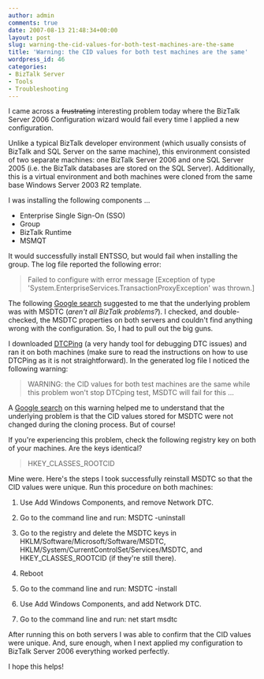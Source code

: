 ```yaml
---
author: admin
comments: true
date: 2007-08-13 21:48:34+00:00
layout: post
slug: warning-the-cid-values-for-both-test-machines-are-the-same
title: 'Warning: the CID values for both test machines are the same'
wordpress_id: 46
categories:
- BizTalk Server
- Tools
- Troubleshooting
---
```


I came across a <strike>frustrating</strike> interesting problem today where the BizTalk Server 2006 Configuration wizard would fail every time I applied a new configuration.

Unlike a typical BizTalk developer environment (which usually consists of BizTalk and SQL Server on the same machine), this environment consisted of two separate machines: one BizTalk Server 2006 and one SQL Server 2005 (i.e. the BizTalk databases are stored on the SQL Server). Additionally, this is a virtual environment and both machines were cloned from the same base Windows Server 2003 R2 template.

I was installing the following components ...

  * Enterprise Single Sign-On (SSO) 
  * Group 
  * BizTalk Runtime 
  * MSMQT 

It would successfully install ENTSSO, but would fail when installing the group. The log file reported the following error:

> Failed to configure with error message [Exception of type 'System.EnterpriseServices.TransactionProxyException' was thrown.]

The following [Google search](http://www.google.com/search?hl=en&rls=com.microsoft%3Aen-us%3AIE-SearchBox&rlz=1I7GGIG&q=biztalk+Exception+of+type+%27System.EnterpriseServices.TransactionProxyException%27+was+thrown.) suggested to me that the underlying problem was with MSDTC (_aren't all BizTalk problems?_). I checked, and double-checked, the MSDTC properties on both servers and couldn't find anything wrong with the configuration. So, I had to pull out the big guns.

I downloaded [DTCPing](http://www.microsoft.com/downloads/details.aspx?FamilyID=5e325025-4dcd-4658-a549-1d549ac17644&DisplayLang=en) (a very handy tool for debugging DTC issues) and ran it on both machines (make sure to read the instructions on how to use DTCPing as it is not straightforward). In the generated log file I noticed the following warning:

> WARNING: the CID values for both test machines are the same while this problem won't stop DTCping test, MSDTC will fail for this ...

A [Google search](http://www.google.com/search?sourceid=navclient&ie=UTF-8&rlz=1T4GGIG_enUS227US227&q=the+CID+values+for+both+test+machines+are+the+same+) on this warning helped me to understand that the underlying problem is that the CID values stored for MSDTC were not changed during the cloning process. But of course!

If you're experiencing this problem, check the following registry key on both of your machines. Are the keys identical?

> HKEY_CLASSES_ROOTCID

Mine were. Here's the steps I took successfully reinstall MSDTC so that the CID values were unique. Run this procedure on both machines:

  1. Use Add Windows Components, and remove Network DTC.        

  2. Go to the command line and run: MSDTC -uninstall        

  3. Go to the registry and delete the MSDTC keys in HKLM/Software/Microsoft/Software/MSDTC, HKLM/System/CurrentControlSet/Services/MSDTC, and HKEY_CLASSES_ROOTCID (if they're still there).        

  4. Reboot        

  5. Go to the command line and run: MSDTC -install        

  6. Use Add Windows Components, and add Network DTC.        

  7. Go to the command line and run: net start msdtc 

After running this on both servers I was able to confirm that the CID values were unique. And, sure enough, when I next applied my configuration to BizTalk Server 2006 everything worked perfectly.

I hope this helps!
